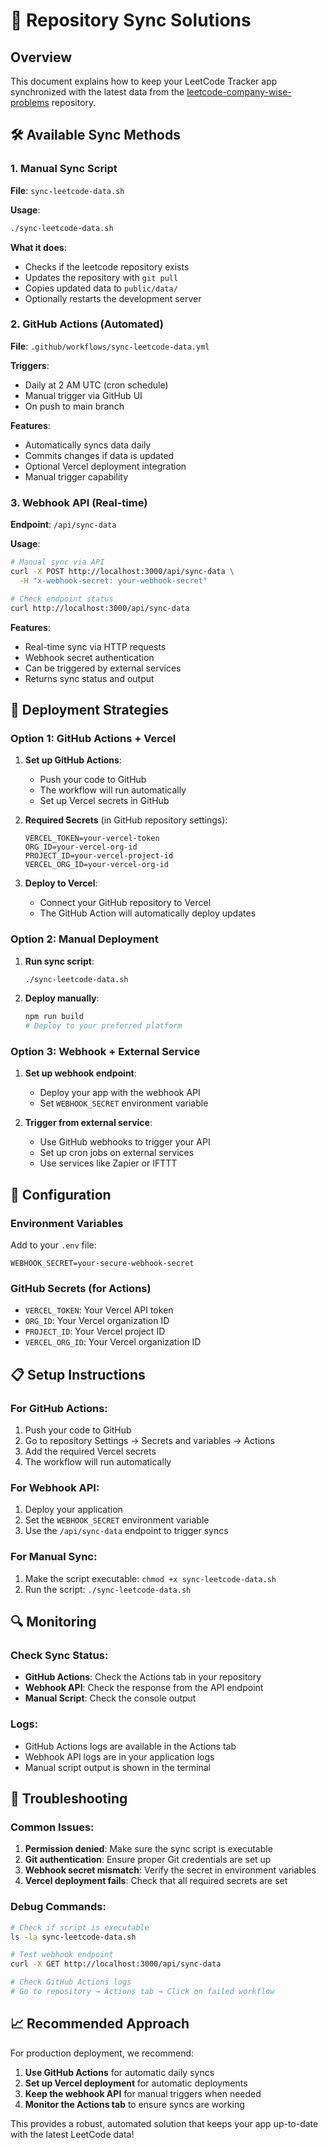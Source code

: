 # 🔄 Repository Sync Solutions

## Overview
This document explains how to keep your LeetCode Tracker app synchronized with the latest data from the [leetcode-company-wise-problems](https://github.com/liquidslr/leetcode-company-wise-problems) repository.

## 🛠️ Available Sync Methods

### 1. Manual Sync Script
**File**: `sync-leetcode-data.sh`

**Usage**:
```bash
./sync-leetcode-data.sh
```

**What it does**:
- Checks if the leetcode repository exists
- Updates the repository with `git pull`
- Copies updated data to `public/data/`
- Optionally restarts the development server

### 2. GitHub Actions (Automated)
**File**: `.github/workflows/sync-leetcode-data.yml`

**Triggers**:
- Daily at 2 AM UTC (cron schedule)
- Manual trigger via GitHub UI
- On push to main branch

**Features**:
- Automatically syncs data daily
- Commits changes if data is updated
- Optional Vercel deployment integration
- Manual trigger capability

### 3. Webhook API (Real-time)
**Endpoint**: `/api/sync-data`

**Usage**:
```bash
# Manual sync via API
curl -X POST http://localhost:3000/api/sync-data \
  -H "x-webhook-secret: your-webhook-secret"

# Check endpoint status
curl http://localhost:3000/api/sync-data
```

**Features**:
- Real-time sync via HTTP requests
- Webhook secret authentication
- Can be triggered by external services
- Returns sync status and output

## 🚀 Deployment Strategies

### Option 1: GitHub Actions + Vercel
1. **Set up GitHub Actions**:
   - Push your code to GitHub
   - The workflow will run automatically
   - Set up Vercel secrets in GitHub

2. **Required Secrets** (in GitHub repository settings):
   ```
   VERCEL_TOKEN=your-vercel-token
   ORG_ID=your-vercel-org-id
   PROJECT_ID=your-vercel-project-id
   VERCEL_ORG_ID=your-vercel-org-id
   ```

3. **Deploy to Vercel**:
   - Connect your GitHub repository to Vercel
   - The GitHub Action will automatically deploy updates

### Option 2: Manual Deployment
1. **Run sync script**:
   ```bash
   ./sync-leetcode-data.sh
   ```

2. **Deploy manually**:
   ```bash
   npm run build
   # Deploy to your preferred platform
   ```

### Option 3: Webhook + External Service
1. **Set up webhook endpoint**:
   - Deploy your app with the webhook API
   - Set `WEBHOOK_SECRET` environment variable

2. **Trigger from external service**:
   - Use GitHub webhooks to trigger your API
   - Set up cron jobs on external services
   - Use services like Zapier or IFTTT

## 🔧 Configuration

### Environment Variables
Add to your `.env` file:
```env
WEBHOOK_SECRET=your-secure-webhook-secret
```

### GitHub Secrets (for Actions)
- `VERCEL_TOKEN`: Your Vercel API token
- `ORG_ID`: Your Vercel organization ID
- `PROJECT_ID`: Your Vercel project ID
- `VERCEL_ORG_ID`: Your Vercel organization ID

## 📋 Setup Instructions

### For GitHub Actions:
1. Push your code to GitHub
2. Go to repository Settings → Secrets and variables → Actions
3. Add the required Vercel secrets
4. The workflow will run automatically

### For Webhook API:
1. Deploy your application
2. Set the `WEBHOOK_SECRET` environment variable
3. Use the `/api/sync-data` endpoint to trigger syncs

### For Manual Sync:
1. Make the script executable: `chmod +x sync-leetcode-data.sh`
2. Run the script: `./sync-leetcode-data.sh`

## 🔍 Monitoring

### Check Sync Status:
- **GitHub Actions**: Check the Actions tab in your repository
- **Webhook API**: Check the response from the API endpoint
- **Manual Script**: Check the console output

### Logs:
- GitHub Actions logs are available in the Actions tab
- Webhook API logs are in your application logs
- Manual script output is shown in the terminal

## 🚨 Troubleshooting

### Common Issues:
1. **Permission denied**: Make sure the sync script is executable
2. **Git authentication**: Ensure proper Git credentials are set up
3. **Webhook secret mismatch**: Verify the secret in environment variables
4. **Vercel deployment fails**: Check that all required secrets are set

### Debug Commands:
```bash
# Check if script is executable
ls -la sync-leetcode-data.sh

# Test webhook endpoint
curl -X GET http://localhost:3000/api/sync-data

# Check GitHub Actions logs
# Go to repository → Actions tab → Click on failed workflow
```

## 📈 Recommended Approach

For production deployment, we recommend:

1. **Use GitHub Actions** for automatic daily syncs
2. **Set up Vercel deployment** for automatic deployments
3. **Keep the webhook API** for manual triggers when needed
4. **Monitor the Actions tab** to ensure syncs are working

This provides a robust, automated solution that keeps your app up-to-date with the latest LeetCode data!
